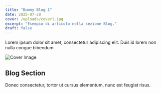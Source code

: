 ```yaml
---
title: "Dummy Blog 1"
date: 2025-07-28
cover: /uploads/cover1.jpg
excerpt: "Esempio di articolo nella sezione Blog."
draft: false
---
```


Lorem ipsum dolor sit amet, consectetur adipiscing elit. Duis id lorem non nulla congue bibendum.

![Cover Image](https://via.placeholder.com/1200x600)

## Blog Section

Donec consectetur, tortor ut cursus elementum, nunc est feugiat risus.
